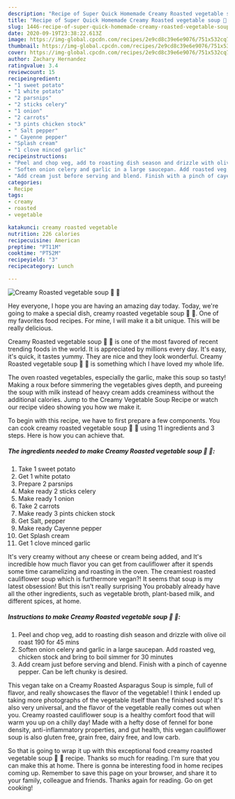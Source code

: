 ```yaml
---
description: "Recipe of Super Quick Homemade Creamy Roasted vegetable soup 🥔 🥕"
title: "Recipe of Super Quick Homemade Creamy Roasted vegetable soup 🥔 🥕"
slug: 1446-recipe-of-super-quick-homemade-creamy-roasted-vegetable-soup
date: 2020-09-19T23:38:22.613Z
image: https://img-global.cpcdn.com/recipes/2e9cd8c39e6e9076/751x532cq70/creamy-roasted-vegetable-soup-🥔-🥕-recipe-main-photo.jpg
thumbnail: https://img-global.cpcdn.com/recipes/2e9cd8c39e6e9076/751x532cq70/creamy-roasted-vegetable-soup-🥔-🥕-recipe-main-photo.jpg
cover: https://img-global.cpcdn.com/recipes/2e9cd8c39e6e9076/751x532cq70/creamy-roasted-vegetable-soup-🥔-🥕-recipe-main-photo.jpg
author: Zachary Hernandez
ratingvalue: 3.4
reviewcount: 15
recipeingredient:
- "1 sweet potato"
- "1 white potato"
- "2 parsnips"
- "2 sticks celery"
- "1 onion"
- "2 carrots"
- "3 pints chicken stock"
- " Salt pepper"
- " Cayenne pepper"
- "Splash cream"
- "1 clove minced garlic"
recipeinstructions:
- "Peel and chop veg, add to roasting dish season and drizzle with olive oil roast 190 for 45 mins"
- "Soften onion celery and garlic in a large saucepan. Add roasted veg, chicken stock and bring to boil simmer for 30 minutes"
- "Add cream just before serving and blend. Finish with a pinch of cayenne pepper. Can be left chunky is desired."
categories:
- Recipe
tags:
- creamy
- roasted
- vegetable

katakunci: creamy roasted vegetable 
nutrition: 226 calories
recipecuisine: American
preptime: "PT11M"
cooktime: "PT52M"
recipeyield: "3"
recipecategory: Lunch

---
```



![Creamy Roasted vegetable soup 🥔 🥕](https://img-global.cpcdn.com/recipes/2e9cd8c39e6e9076/751x532cq70/creamy-roasted-vegetable-soup-🥔-🥕-recipe-main-photo.jpg)

Hey everyone, I hope you are having an amazing day today. Today, we're going to make a special dish, creamy roasted vegetable soup 🥔 🥕. One of my favorites food recipes. For mine, I will make it a bit unique. This will be really delicious.

Creamy Roasted vegetable soup 🥔 🥕 is one of the most favored of recent trending foods in the world. It is appreciated by millions every day. It's easy, it's quick, it tastes yummy. They are nice and they look wonderful. Creamy Roasted vegetable soup 🥔 🥕 is something which I have loved my whole life.

The oven roasted vegetables, especially the garlic, make this soup so tasty! Making a roux before simmering the vegetables gives depth, and pureeing the soup with milk instead of heavy cream adds creaminess without the additional calories. Jump to the Creamy Vegetable Soup Recipe or watch our recipe video showing you how we make it.


To begin with this recipe, we have to first prepare a few components. You can cook creamy roasted vegetable soup 🥔 🥕 using 11 ingredients and 3 steps. Here is how you can achieve that.

<!--inarticleads1-->

##### The ingredients needed to make Creamy Roasted vegetable soup 🥔 🥕:

1. Take 1 sweet potato
1. Get 1 white potato
1. Prepare 2 parsnips
1. Make ready 2 sticks celery
1. Make ready 1 onion
1. Take 2 carrots
1. Make ready 3 pints chicken stock
1. Get  Salt, pepper
1. Make ready  Cayenne pepper
1. Get Splash cream
1. Get 1 clove minced garlic


It&#39;s very creamy without any cheese or cream being added, and It&#39;s incredible how much flavor you can get from cauliflower after it spends some time caramelizing and roasting in the oven. The creamiest roasted cauliflower soup which is furthermore vegan?! It seems that soup is my latest obsession! But this isn&#39;t really surprising You probably already have all the other ingredients, such as vegetable broth, plant-based milk, and different spices, at home. 

<!--inarticleads2-->

##### Instructions to make Creamy Roasted vegetable soup 🥔 🥕:

1. Peel and chop veg, add to roasting dish season and drizzle with olive oil roast 190 for 45 mins
1. Soften onion celery and garlic in a large saucepan. Add roasted veg, chicken stock and bring to boil simmer for 30 minutes
1. Add cream just before serving and blend. Finish with a pinch of cayenne pepper. Can be left chunky is desired.


This vegan take on a Creamy Roasted Asparagus Soup is simple, full of flavor, and really showcases the flavor of the vegetable! I think I ended up taking more photographs of the vegetable itself than the finished soup! It&#39;s also very universal, and the flavor of the vegetable really comes out when you. Creamy roasted cauliflower soup is a healthy comfort food that will warm you up on a chilly day! Made with a hefty dose of fennel for bone density, anti-inflammatory properties, and gut health, this vegan cauliflower soup is also gluten free, grain free, dairy free, and low carb. 

So that is going to wrap it up with this exceptional food creamy roasted vegetable soup 🥔 🥕 recipe. Thanks so much for reading. I'm sure that you can make this at home. There is gonna be interesting food in home recipes coming up. Remember to save this page on your browser, and share it to your family, colleague and friends. Thanks again for reading. Go on get cooking!
